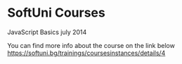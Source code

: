 SoftUni Courses
===============
JavaScript Basics july 2014

You can find more info about the course on the link below
https://softuni.bg/trainings/coursesinstances/details/4